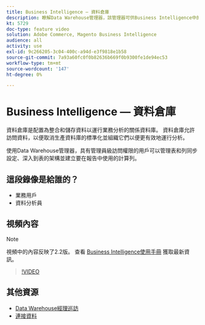 ```yaml
---
title: Business Intelligence — 資料倉庫
description: 瞭解Data Warehouse管理器，該管理器可供Business Intelligence中的管理用戶使用。
kt: 5729
doc-type: feature video
solution: Adobe Commerce, Magento Business Intelligence
audience: all
activity: use
exl-id: 9c266205-3c04-400c-a94d-e3f9818e1b58
source-git-commit: 7a93a60fc0f0b82636b669f0b9300fe1de94ec53
workflow-type: tm+mt
source-wordcount: '147'
ht-degree: 0%

---
```


# Business Intelligence — 資料倉庫

資料倉庫是配置為整合和儲存資料以運行業務分析的關係資料庫。 資料倉庫允許訪問資料，以便取消生產資料庫的標準化並組織它們以便更有效地運行分析。

使用Data Warehouse管理器，具有管理員級訪問權限的用戶可以管理表和列同步設定、深入到表的架構並建立要在報告中使用的計算列。

## 這段錄像是給誰的？

- 業務用戶
- 資料分析員

## 視頻內容

>[!NOTE]
>
>視頻中的內容反映了2.2版。 查看 [Business Intelligence使用手冊](https://docs.magento.com/mbi/) 獲取最新資訊。

>[!VIDEO](https://video.tv.adobe.com/v/35984?quality=12&learn=on)

## 其他資源

- [Data Warehouse經理巡訪](https://docs.magento.com/mbi/data-analyst/data-warehouse-mgr/tour-dwm.html)
- [連接資料](https://docs.magento.com/mbi/data-analyst/importing-data/connecting-data/connecting-data.html)
